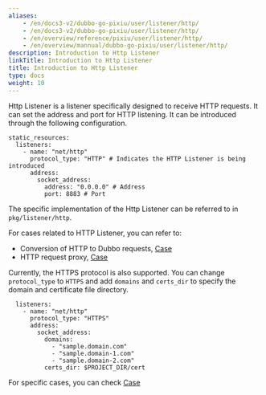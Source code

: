 ```yaml
---
aliases:
    - /en/docs3-v2/dubbo-go-pixiu/user/listener/http/
    - /en/docs3-v2/dubbo-go-pixiu/user/listener/http/
    - /en/overview/reference/pixiu/user/listener/http/
    - /en/overview/mannual/dubbo-go-pixiu/user/listener/http/
description: Introduction to Http Listener
linkTitle: Introduction to Http Listener
title: Introduction to Http Listener
type: docs
weight: 10
---
```


Http Listener is a listener specifically designed to receive HTTP requests. It can set the address and port for HTTP listening. It can be introduced through the following configuration.

```
static_resources:
  listeners:
    - name: "net/http"
      protocol_type: "HTTP" # Indicates the HTTP Listener is being introduced
      address:
        socket_address:
          address: "0.0.0.0" # Address
          port: 8883 # Port
```

The specific implementation of the Http Listener can be referred to in `pkg/listener/http`.

For cases related to HTTP Listener, you can refer to:
- Conversion of HTTP to Dubbo requests, [Case](/en/overview/mannual/dubbo-go-pixiu/user/samples/http_to_dubbo/)
- HTTP request proxy, [Case](/en/overview/mannual/dubbo-go-pixiu/user/samples/http_proxy/)

Currently, the HTTPS protocol is also supported. You can change `protocol_type` to `HTTPS` and add `domains` and `certs_dir` to specify the domain and certificate file directory.

```
  listeners:
    - name: "net/http"
      protocol_type: "HTTPS"
      address:
        socket_address:
          domains:
            - "sample.domain.com"
            - "sample.domain-1.com"
            - "sample.domain-2.com"
          certs_dir: $PROJECT_DIR/cert
```

For specific cases, you can check [Case](/en/overview/mannual/dubbo-go-pixiu/user/samples/https/)

